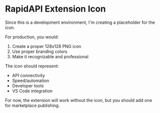# RapidAPI Extension Icon

Since this is a development environment, I'm creating a placeholder for the icon.

For production, you would:

1. Create a proper 128x128 PNG icon
2. Use proper branding colors
3. Make it recognizable and professional

The icon should represent:
- API connectivity
- Speed/automation
- Developer tools
- VS Code integration

For now, the extension will work without the icon, but you should add one for marketplace publishing.